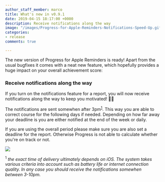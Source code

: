 ```yaml
---
author_staff_member: marco
title: What's new in v0.9.1
date: 2019-04-15 18:17:00 +0000
description: Receive notifications along the way
image: "/images/Progress-for-Apple-Reminders-Notifications-Speed-Up.gif"
categories:
- release
comments: true

---
```

The new version of Progress for Apple Reminders is ready! Apart from the usual bugfixes it comes with a neat new feature, which hopefully provides a huge impact on your overall achievement score:

### Receive notifications along the way

If you turn on the notifications feature for a report, you will now receive notifications along the way to keep you motivated! 🎉🎉

The notifications are sent somewhen after 3pm<sup><a href="#exact-time-of-delivery">1</a></sup>. This way you are able to correct course for the following days if needed. Depending on how far away your deadline is you are either notified at the end of the week or daily.

If you are using the overall period please make sure you are also set a deadline for the report. Otherwise Progress is not able to calculate whether you're on track or not.

![](/images/Progress-for-Apple-Reminders-Notifications-Nice.gif)

<sup><a name="exact-time-of-delivery">1</a></sup> _the exact time of delivery ultimately depends on iOS. The system takes various criteria into account such as battery life or internet connection quality. In any case you should receive the notifications somewhen between 3-10pm._